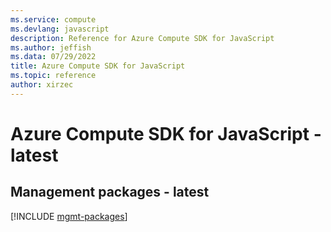 ```yaml
---
ms.service: compute
ms.devlang: javascript
description: Reference for Azure Compute SDK for JavaScript
ms.author: jeffish
ms.data: 07/29/2022
title: Azure Compute SDK for JavaScript
ms.topic: reference
author: xirzec
---
```

# Azure Compute SDK for JavaScript - latest

## Management packages - latest
[!INCLUDE [mgmt-packages](compute-mgmt-index.md)]